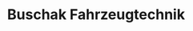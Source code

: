 ---
title: "Buschak Fahrzeugtechnik"
url: /wetter-ruhr/buschak-fahrzeugtechnik/
shop: Autowerkstatt
---